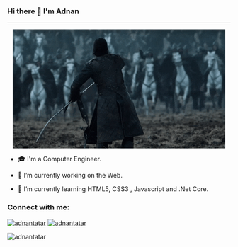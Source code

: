 ### Hi there 👋 I'm Adnan

<hr>
<img style="display: block; margin: auto;" src="https://raw.githubusercontent.com/adnantr/adnantr/main/giphy.gif" width="auto">

<p>

- 🎓 I'm a Computer Engineer.
  
- 🔭 I’m currently working on the Web.
  
- 🌱 I’m currently learning HTML5, CSS3 , Javascript and .Net Core.
</p>

<h3 align="left">Connect with me:</h3>
<p align="left">
 
<a href="https://linkedin.com/in/adnan-tatar-217aa4116" target="blank" rel=”noopener”><img src="https://img.icons8.com/fluency/48/null/linkedin-circled.png" alt="adnantatar" height="50" width="50"/></a>
<a href="https://instagram.com/tradnaan" target="blank" rel=”noopener”><img src="https://img.icons8.com/plasticine/100/null/instagram-new--v2.png" alt="adnantatar" height="50" width="50"/></a>
</p>

<p><img align="left" src="https://github-readme-stats.vercel.app/api?username=adnantr&show_icons=true&theme=dark" alt="adnantatar" /></p>
